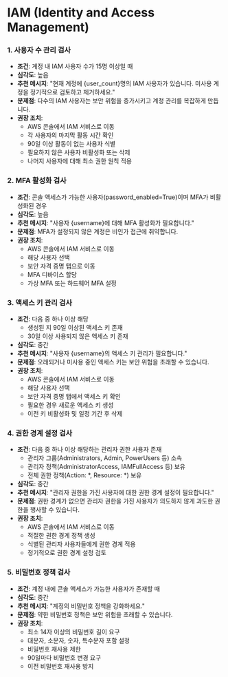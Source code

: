 # IAM (Identity and Access Management)

### 1. 사용자 수 관리 검사
- **조건**: 계정 내 IAM 사용자 수가 15명 이상일 때
- **심각도**: 높음
- **추천 메시지**: "현재 계정에 {user_count}명의 IAM 사용자가 있습니다. 미사용 계정을 정기적으로 검토하고 제거하세요."
- **문제점**: 다수의 IAM 사용자는 보안 위험을 증가시키고 계정 관리를 복잡하게 만듭니다.
- **권장 조치**:
  - AWS 콘솔에서 IAM 서비스로 이동
  - 각 사용자의 마지막 활동 시간 확인
  - 90일 이상 활동이 없는 사용자 식별
  - 필요하지 않은 사용자 비활성화 또는 삭제
  - 나머지 사용자에 대해 최소 권한 원칙 적용

### 2. MFA 활성화 검사
- **조건**: 콘솔 액세스가 가능한 사용자(password_enabled=True)이며 MFA가 비활성화된 경우
- **심각도**: 높음
- **추천 메시지**: "사용자 {username}에 대해 MFA 활성화가 필요합니다."
- **문제점**: MFA가 설정되지 않은 계정은 비인가 접근에 취약합니다.
- **권장 조치**:
  - AWS 콘솔에서 IAM 서비스로 이동
  - 해당 사용자 선택
  - 보안 자격 증명 탭으로 이동
  - MFA 디바이스 할당
  - 가상 MFA 또는 하드웨어 MFA 설정

### 3. 액세스 키 관리 검사
- **조건**: 다음 중 하나 이상 해당
  - 생성된 지 90일 이상된 액세스 키 존재
  - 30일 이상 사용되지 않은 액세스 키 존재
- **심각도**: 중간
- **추천 메시지**: "사용자 {username}의 액세스 키 관리가 필요합니다."
- **문제점**: 오래되거나 미사용 중인 액세스 키는 보안 위험을 초래할 수 있습니다.
- **권장 조치**:
  - AWS 콘솔에서 IAM 서비스로 이동
  - 해당 사용자 선택
  - 보안 자격 증명 탭에서 액세스 키 확인
  - 필요한 경우 새로운 액세스 키 생성
  - 이전 키 비활성화 및 일정 기간 후 삭제

### 4. 권한 경계 설정 검사
- **조건**: 다음 중 하나 이상 해당하는 관리자 권한 사용자 존재
  - 관리자 그룹(Administrators, Admin, PowerUsers 등) 소속
  - 관리자 정책(AdministratorAccess, IAMFullAccess 등) 보유
  - 전체 권한 정책(Action: *, Resource: *) 보유
- **심각도**: 중간
- **추천 메시지**: "관리자 권한을 가진 사용자에 대한 권한 경계 설정이 필요합니다."
- **문제점**: 권한 경계가 없으면 관리자 권한을 가진 사용자가 의도하지 않게 과도한 권한을 행사할 수 있습니다.
- **권장 조치**:
  - AWS 콘솔에서 IAM 서비스로 이동
  - 적절한 권한 경계 정책 생성
  - 식별된 관리자 사용자들에게 권한 경계 적용
  - 정기적으로 권한 경계 설정 검토

### 5. 비밀번호 정책 검사
- **조건**: 계정 내에 콘솔 액세스가 가능한 사용자가 존재할 때
- **심각도**: 중간
- **추천 메시지**: "계정의 비밀번호 정책을 강화하세요."
- **문제점**: 약한 비밀번호 정책은 보안 위험을 초래할 수 있습니다.
- **권장 조치**:
  - 최소 14자 이상의 비밀번호 길이 요구
  - 대문자, 소문자, 숫자, 특수문자 포함 설정
  - 비밀번호 재사용 제한
  - 90일마다 비밀번호 변경 요구
  - 이전 비밀번호 재사용 방지